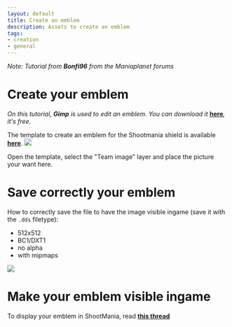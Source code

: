 ```yaml
---
layout: default
title: Create an emblem
description: Assets to create an emblem
tags:
- creation
- general
---
```

*Note: Tutorial from **Bonfi96** from the Maniaplanet forums*

# Create your emblem #
*On this tutorial,* ***Gimp*** *is used to edit an emblem. You can download it* [**here**][4]*, it's free.*

The template to create an emblem for the Shootmania shield is available [**here**][1].
![][2] 

Open the template, select the "Team image" layer and place the picture your want here.

# Save correctly your emblem #

How to correctly save the file to have the image visible ingame (save it with the `.dds` filetype):

* 512x512
* BC1/DXT1
* no alpha
* with mipmaps

![][3]

# Make your emblem visible ingame #

To display your emblem in ShootMania, read [**this thread**][5]

[1]: ./assets/Emblem_Template.psd
[2]: ./img/Emblem_Template.png
[3]: ./img/Emblem_SaveSettings.png
[4]: http://www.gimp.org/
[5]: http://forum.maniaplanet.com/viewtopic.php?f=471&t=27906&p=217394#p217394
